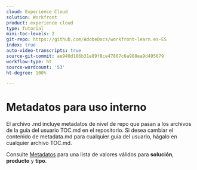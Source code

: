 ```yaml
---
cloud: Experience Cloud
solution: Workfront
product: experience cloud
type: Tutorial
mini-toc-levels: 2
git-repo: https://github.com/AdobeDocs/workfront-learn.es-ES
index: true
auto-video-transcripts: true
source-git-commit: ae940d186b31e89f8ce47807c6a988ea9d495679
workflow-type: ht
source-wordcount: '53'
ht-degree: 100%

---
```



# Metadatos para uso interno

El archivo .md incluye metadatos de nivel de repo que pasan a los archivos de la guía del usuario TOC.md en el repositorio. Si desea cambiar el contenido de metadata.md para cualquier guía del usuario, hágalo en cualquier archivo TOC.md.

Consulte [Metadatos](https://experienceleague.adobe.com/docs/authoring-guide-exl/using/editing/user-guide-setup/metadata.html?lang=es) para una lista de valores válidos para **solución**, **producto** y **tipo**.

